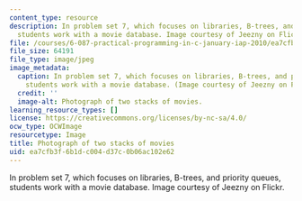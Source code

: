 ```yaml
---
content_type: resource
description: In problem set 7, which focuses on libraries, B-trees, and priority queues,
  students work with a movie database. Image courtesy of Jeezny on Flickr.
file: /courses/6-087-practical-programming-in-c-january-iap-2010/ea7cfb3f6b1dc004d37c0b06ac102e62_6-087iap10.jpg
file_size: 64191
file_type: image/jpeg
image_metadata:
  caption: In problem set 7, which focuses on libraries, B-trees, and priority queues,
    students work with a movie database. (Image courtesy of Jeezny on Flickr.)
  credit: ''
  image-alt: Photograph of two stacks of movies.
learning_resource_types: []
license: https://creativecommons.org/licenses/by-nc-sa/4.0/
ocw_type: OCWImage
resourcetype: Image
title: Photograph of two stacks of movies
uid: ea7cfb3f-6b1d-c004-d37c-0b06ac102e62
---
```

In problem set 7, which focuses on libraries, B-trees, and priority queues, students work with a movie database. Image courtesy of Jeezny on Flickr.